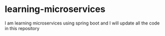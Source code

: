 # learning-microservices
I am learning microservices using spring boot and I will update all the code in this repository
